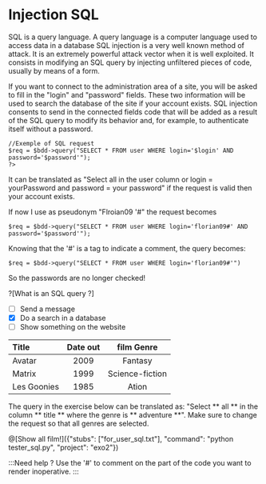 # Injection SQL

SQL is a query language. A query language is a computer language used to access data in a database
SQL injection is a very well known method of attack. It is an extremely powerful attack vector when it is well exploited. It consists in modifying an SQL query by injecting unfiltered pieces of code, usually by means of a form.

If you want to connect to the administration area of ​​a site, you will be asked to fill in the "login" and "password" fields. These two information will be used to search the database of the site if your account exists.
SQL injection consents to send in the connected fields code that will be added as a result of the SQL query to modify its behavior and, for example, to authenticate itself without a password.

```
//Exemple of SQL request
$req = $bdd->query("SELECT * FROM user WHERE login='$login' AND password='$password'");
?>
```
It can be translated as "Select all in the user column or login = yourPassword and password = your password" if the request is valid then your account exists.

If now I use as pseudonym "Flroian09 '#" the request becomes

```
$req = $bdd->query("SELECT * FROM user WHERE login='florian09#' AND password='$password'");
```

Knowing that the '#' is a tag to indicate a comment, the query becomes:

```
$req = $bdd->query("SELECT * FROM user WHERE login='florian09#'")
```

So the passwords are no longer checked!

?[What is an SQL query ?]
-[ ] Send a message 
-[x] Do a search in a database
-[ ] Show something on the website

| Title         | Date out | film Genre |
| :------------ |:-------------:| :-----:|
| Avatar        | 2009          |Fantasy|
| Matrix      | 1999     |   Science-fiction |
| Les Goonies |  1985 |    Ation |

The query in the exercise below can be translated as: "Select ** all ** in the column ** title ** where the genre is ** adventure **". Make sure to change the request so that all genres are selected.

@[Show all film!]({"stubs": ["for_user_sql.txt"], "command": "python tester_sql.py", "project": "exo2"})

:::Need help ?
Use the '#' to comment on the part of the code you want to render inoperative.
:::
